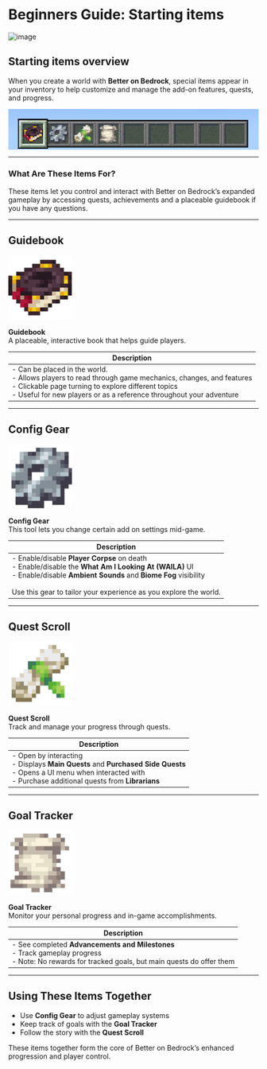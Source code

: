 # Beginners Guide: Starting items
![image](/Main/assets/banners/BetterOnBedrock_Artwork_5760x3240.png)

## Starting items overview

When you create a world with **Better on Bedrock**, special items appear in your inventory to help customize and manage the add-on features, quests, and progress.

<div style="display: flex; align-items: center;">
  <img src="/Main/assets/UI/hotbar.png" alt="Example Image">
</div>

---

### What Are These Items For?

These items let you control and interact with Better on Bedrock’s expanded gameplay by accessing quests, achievements and a placeable guidebook if you have any questions.

---

## Guidebook

<img src="/Main/assets/beginners-guide/guidebook.png" alt="Guidebook" width="128px">

**Guidebook**  
A placeable, interactive book that helps guide players.

| Description |
| --- |
| - Can be placed in the world.<br>- Allows players to read through game mechanics, changes, and features<br>- Clickable page turning to explore different topics<br>- Useful for new players or as a reference throughout your adventure |

---

## Config Gear

<img src="/Main/assets/beginners-guide/config-item.png" alt="Config Gear" width="128px">

**Config Gear**  
This tool lets you change certain add on settings mid-game.

| Description |
| --- |
| - Enable/disable **Player Corpse** on death<br>- Enable/disable the **What Am I Looking At (WAILA)** UI<br>- Enable/disable **Ambient Sounds** and **Biome Fog** visibility<br><br>Use this gear to tailor your experience as you explore the world. |

---

## Quest Scroll

<img src="/Main/assets/beginners-guide/rolled_up_quest_scroll.png" alt="Quest Scroll" width="128px">

**Quest Scroll**  
Track and manage your progress through quests.

| Description |
| --- |
| - Open by interacting<br>- Displays **Main Quests** and **Purchased Side Quests**<br>- Opens a UI menu when interacted with<br>- Purchase additional quests from **Librarians**|

---

## Goal Tracker

<img src="/Main/assets/beginners-guide/lost_journal.png" alt="Goal Tracker" width="128px">

**Goal Tracker**  
Monitor your personal progress and in-game accomplishments.

| Description |
| --- |
| - See completed **Advancements and Milestones**<br>- Track gameplay progress<br>- Note: No rewards for tracked goals, but main quests do offer them |

---



## Using These Items Together

- Use **Config Gear** to adjust gameplay systems
- Keep track of goals with the **Goal Tracker**
- Follow the story with the **Quest Scroll**

These items together form the core of Better on Bedrock’s enhanced progression and player control.

